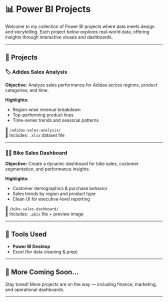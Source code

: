 # 📊 Power BI Projects

Welcome to my collection of Power BI projects where data meets design and storytelling. Each project below explores real-world data, offering insights through interactive visuals and dashboards.

---

## 🔷 Projects

### 🏷️ Adidas Sales Analysis
**Objective:** Analyze sales performance for Adidas across regions, product categories, and time.

**Highlights:**
- Region-wise revenue breakdown
- Top-performing product lines
- Time-series trends and seasonal patterns

📂 `/adidas-sales-analysis/`  
📄 Includes: `.xlsx` dataset file

---

### 🚴‍♂️ Bike Sales Dashboard
**Objective:** Create a dynamic dashboard for bike sales, customer segmentation, and performance insights.

**Highlights:**
- Customer demographics & purchase behavior
- Sales trends by region and product type
- Clean UI for executive-level reporting

📂 `/bike-sales-dashboard/`  
📄 Includes: `.pbix` file + preview image

---

## 💼 Tools Used
- **Power BI Desktop**
- Excel (for data cleaning & prep)

---

## 🔗 More Coming Soon...
Stay tuned! More projects are on the way — including finance, marketing, and operational dashboards.

---
